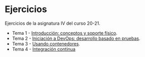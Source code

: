 # Ejercicios

Ejercicios de la asignatura IV del curso 20-21.

- Tema 1 - [Introducción: conceptos y soporte físico](docs/tema1.md).
- Tema 2 - [Iniciación a DevOps: desarrollo basado en pruebas](docs/tema2.md).
- Tema 3 - [Usando contenedores](docs/tema3.md).
- Tema 4 - [Integración continua](docs/tema4.md)